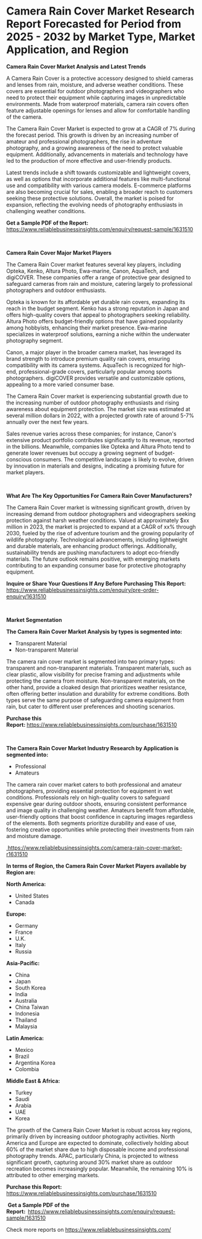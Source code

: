 <p><h1>Camera Rain Cover Market Research Report Forecasted for Period from 2025 -  2032 by Market Type, Market Application, and Region</h1></p><p><strong>Camera Rain Cover Market Analysis and Latest Trends</strong></p>
<p><p>A Camera Rain Cover is a protective accessory designed to shield cameras and lenses from rain, moisture, and adverse weather conditions. These covers are essential for outdoor photographers and videographers who need to protect their equipment while capturing images in unpredictable environments. Made from waterproof materials, camera rain covers often feature adjustable openings for lenses and allow for comfortable handling of the camera.</p><p>The Camera Rain Cover Market is expected to grow at a CAGR of 7% during the forecast period. This growth is driven by an increasing number of amateur and professional photographers, the rise in adventure photography, and a growing awareness of the need to protect valuable equipment. Additionally, advancements in materials and technology have led to the production of more effective and user-friendly products.</p><p>Latest trends include a shift towards customizable and lightweight covers, as well as options that incorporate additional features like multi-functional use and compatibility with various camera models. E-commerce platforms are also becoming crucial for sales, enabling a broader reach to customers seeking these protective solutions. Overall, the market is poised for expansion, reflecting the evolving needs of photography enthusiasts in challenging weather conditions.</p></p>
<p><strong>Get a Sample PDF of the Report:&nbsp;</strong> <a href="https://www.reliablebusinessinsights.com/enquiry/request-sample/1631510?utm_campaign=2789&utm_medium=2&utm_source=Github&utm_content=ia&utm_term=05042025&utm_id=camera-rain-cover">https://www.reliablebusinessinsights.com/enquiry/request-sample/1631510</a></p>
<p>&nbsp;</p>
<p><strong>Camera Rain Cover Major Market Players</strong></p>
<p><p>The Camera Rain Cover market features several key players, including Opteka, Kenko, Altura Photo, Ewa-marine, Canon, AquaTech, and digiCOVER. These companies offer a range of protective gear designed to safeguard cameras from rain and moisture, catering largely to professional photographers and outdoor enthusiasts.</p><p>Opteka is known for its affordable yet durable rain covers, expanding its reach in the budget segment. Kenko has a strong reputation in Japan and offers high-quality covers that appeal to photographers seeking reliability. Altura Photo offers budget-friendly options that have gained popularity among hobbyists, enhancing their market presence. Ewa-marine specializes in waterproof solutions, earning a niche within the underwater photography segment.</p><p>Canon, a major player in the broader camera market, has leveraged its brand strength to introduce premium quality rain covers, ensuring compatibility with its camera systems. AquaTech is recognized for high-end, professional-grade covers, particularly popular among sports photographers. digiCOVER provides versatile and customizable options, appealing to a more varied consumer base.</p><p>The Camera Rain Cover market is experiencing substantial growth due to the increasing number of outdoor photography enthusiasts and rising awareness about equipment protection. The market size was estimated at several million dollars in 2022, with a projected growth rate of around 5-7% annually over the next few years.</p><p>Sales revenue varies across these companies; for instance, Canon's extensive product portfolio contributes significantly to its revenue, reported in the billions. Meanwhile, companies like Opteka and Altura Photo tend to generate lower revenues but occupy a growing segment of budget-conscious consumers. The competitive landscape is likely to evolve, driven by innovation in materials and designs, indicating a promising future for market players.</p></p>
<p>&nbsp;</p>
<p><strong>What Are The Key Opportunities For Camera Rain Cover Manufacturers?</strong></p>
<p><p>The Camera Rain Cover market is witnessing significant growth, driven by increasing demand from outdoor photographers and videographers seeking protection against harsh weather conditions. Valued at approximately $xx million in 2023, the market is projected to expand at a CAGR of xx% through 2030, fueled by the rise of adventure tourism and the growing popularity of wildlife photography. Technological advancements, including lightweight and durable materials, are enhancing product offerings. Additionally, sustainability trends are pushing manufacturers to adopt eco-friendly materials. The future outlook remains positive, with emerging markets contributing to an expanding consumer base for protective photography equipment.</p></p>
<p><strong>Inquire or Share Your Questions If Any Before Purchasing This Report:</strong> <a href="https://www.reliablebusinessinsights.com/enquiry/pre-order-enquiry/1631510?utm_campaign=2789&utm_medium=2&utm_source=Github&utm_content=ia&utm_term=05042025&utm_id=camera-rain-cover">https://www.reliablebusinessinsights.com/enquiry/pre-order-enquiry/1631510</a></p>
<p>&nbsp;</p>
<p><strong>Market Segmentation</strong></p>
<p><strong>The Camera Rain Cover Market Analysis by types is segmented into:</strong></p>
<p><ul><li>Transparent Material</li><li>Non-transparent Material</li></ul></p>
<p><p>The camera rain cover market is segmented into two primary types: transparent and non-transparent materials. Transparent materials, such as clear plastic, allow visibility for precise framing and adjustments while protecting the camera from moisture. Non-transparent materials, on the other hand, provide a cloaked design that prioritizes weather resistance, often offering better insulation and durability for extreme conditions. Both types serve the same purpose of safeguarding camera equipment from rain, but cater to different user preferences and shooting scenarios.</p></p>
<p><strong>Purchase this Report:&nbsp;</strong><a href="https://www.reliablebusinessinsights.com/purchase/1631510?utm_campaign=2789&utm_medium=2&utm_source=Github&utm_content=ia&utm_term=05042025&utm_id=camera-rain-cover">https://www.reliablebusinessinsights.com/purchase/1631510</a></p>
<p>&nbsp;</p>
<p><strong>The Camera Rain Cover Market Industry Research by Application is segmented into:</strong></p>
<p><ul><li>Professional</li><li>Amateurs</li></ul></p>
<p><p>The camera rain cover market caters to both professional and amateur photographers, providing essential protection for equipment in wet conditions. Professionals rely on high-quality covers to safeguard expensive gear during outdoor shoots, ensuring consistent performance and image quality in challenging weather. Amateurs benefit from affordable, user-friendly options that boost confidence in capturing images regardless of the elements. Both segments prioritize durability and ease of use, fostering creative opportunities while protecting their investments from rain and moisture damage.</p></p>
<p><a href="https://www.reliablebusinessinsights.com/camera-rain-cover-market-r1631510?utm_campaign=2789&utm_medium=2&utm_source=Github&utm_content=ia&utm_term=05042025&utm_id=camera-rain-cover">&nbsp;https://www.reliablebusinessinsights.com/camera-rain-cover-market-r1631510</a></p>
<p><strong>In terms of Region, the Camera Rain Cover Market Players available by Region are:</strong></p>
<p>
    <p> <strong> North America: </strong>
        <ul>
            <li>United States</li>
            <li>Canada</li>
        </ul>
        </p> 
    <p> <strong> Europe: </strong>
        <ul>
            <li>Germany</li>
            <li>France</li>
            <li>U.K.</li>
            <li>Italy</li>
            <li>Russia</li>
        </ul>
        </p> 
    <p> <strong> Asia-Pacific: </strong>
        <ul>
            <li>China</li>
            <li>Japan</li>
            <li>South Korea</li>
            <li>India</li>
            <li>Australia</li>
            <li>China Taiwan</li>
            <li>Indonesia</li>
            <li>Thailand</li>
            <li>Malaysia</li>
        </ul>
        </p> 
    <p> <strong> Latin America: </strong>
        <ul>
            <li>Mexico</li>
            <li>Brazil</li>
            <li>Argentina Korea</li>
            <li>Colombia</li>
        </ul>
        </p> 
    <p> <strong> Middle East & Africa: </strong>
        <ul>
            <li>Turkey</li>
            <li>Saudi</li>
            <li>Arabia</li>
            <li>UAE</li>
            <li>Korea</li>
        </ul>
    </p>
    </p>
<p><p>The growth of the Camera Rain Cover Market is robust across key regions, primarily driven by increasing outdoor photography activities. North America and Europe are expected to dominate, collectively holding about 60% of the market share due to high disposable income and professional photography trends. APAC, particularly China, is projected to witness significant growth, capturing around 30% market share as outdoor recreation becomes increasingly popular. Meanwhile, the remaining 10% is attributed to other emerging markets.</p></p>
<p><strong>Purchase this Report: </strong><a href="https://www.reliablebusinessinsights.com/purchase/1631510?utm_campaign=2789&utm_medium=2&utm_source=Github&utm_content=ia&utm_term=05042025&utm_id=camera-rain-cover">https://www.reliablebusinessinsights.com/purchase/1631510</a></p>
<p>&nbsp;<strong>Get a Sample PDF of the Report:&nbsp;&nbsp;</strong><a href="https://www.reliablebusinessinsights.com/enquiry/request-sample/1631510?utm_campaign=2789&utm_medium=2&utm_source=Github&utm_content=ia&utm_term=05042025&utm_id=camera-rain-cover">https://www.reliablebusinessinsights.com/enquiry/request-sample/1631510</a></p>
<p><strong></strong></p>
<p>Check more reports on <a href="https://www.reliablebusinessinsights.com/?utm_campaign=2789&utm_medium=2&utm_source=Github&utm_content=ia&utm_term=05042025&utm_id=camera-rain-cover">https://www.reliablebusinessinsights.com/</a></p>